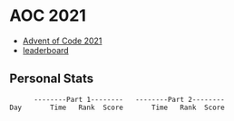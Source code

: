 # AOC 2021

* [Advent of Code 2021](https://adventofcode.com/2021)
* [leaderboard](https://adventofcode.com/2021/leaderboard)

## Personal Stats
```
      --------Part 1--------   --------Part 2--------
Day       Time   Rank  Score       Time   Rank  Score
```
